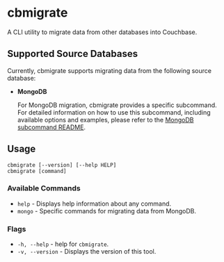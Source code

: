 # cbmigrate
A CLI utility to migrate data from other databases into Couchbase.

## Supported Source Databases
Currently, cbmigrate supports migrating data from the following source database:

- **MongoDB**

  For MongoDB migration, cbmigrate provides a specific subcommand. For detailed information on how to use this subcommand, including available options and examples, please refer to the [MongoDB subcommand README](cmd/mongo/README.md).

## Usage
```
cbmigrate [--version] [--help HELP]
cbmigrate [command]
```

### Available Commands
- `help` - Displays help information about any command.
- `mongo` - Specific commands for migrating data from MongoDB.

### Flags
- `-h, --help` - help for `cbmigrate`.
- `-v, --version` - Displays the version of this tool.
